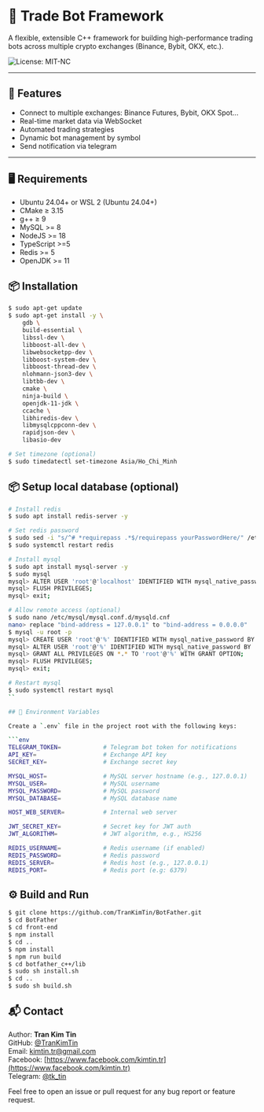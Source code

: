 # 🧠 Trade Bot Framework

A flexible, extensible C++ framework for building high-performance trading bots across multiple crypto exchanges (Binance, Bybit, OKX, etc.).

![License: MIT-NC](https://img.shields.io/badge/license-MIT--NC-blue.svg)

---

## 🚀 Features

- Connect to multiple exchanges: Binance Futures, Bybit, OKX Spot...
- Real-time market data via WebSocket
- Automated trading strategies
- Dynamic bot management by symbol
- Send notification via telegram

---

## 🖥️ Requirements

- Ubuntu 24.04+ or WSL 2 (Ubuntu 24.04+)
- CMake ≥ 3.15
- g++ ≥ 9
- MySQL >= 8
- NodeJS >= 18
- TypeScript >=5
- Redis >= 5
- OpenJDK >= 11


## 📦 Installation

```bash
$ sudo apt-get update
$ sudo apt-get install -y \
    gdb \
    build-essential \
    libssl-dev \
    libboost-all-dev \
    libwebsocketpp-dev \
    libboost-system-dev \
    libboost-thread-dev \
    nlohmann-json3-dev \
    libtbb-dev \
    cmake \
    ninja-build \
    openjdk-11-jdk \
    ccache \
    libhiredis-dev \
    libmysqlcppconn-dev \
    rapidjson-dev \
    libasio-dev

# Set timezone (optional)
$ sudo timedatectl set-timezone Asia/Ho_Chi_Minh
```

## 📦 Setup local database (optional)

```bash
# Install redis
$ sudo apt install redis-server -y

# Set redis password
$ sudo sed -i "s/^# *requirepass .*$/requirepass yourPasswordHere/" /etc/redis/redis.conf
$ sudo systemctl restart redis

# Install mysql
$ sudo apt install mysql-server -y
$ sudo mysql
mysql> ALTER USER 'root'@'localhost' IDENTIFIED WITH mysql_native_password BY 'your_strong_password';
mysql> FLUSH PRIVILEGES;
mysql> exit;

# Allow remote access (optional)
$ sudo nano /etc/mysql/mysql.conf.d/mysqld.cnf
nano> replace "bind-address = 127.0.0.1" to "bind-address = 0.0.0.0"
$ mysql -u root -p
mysql> CREATE USER 'root'@'%' IDENTIFIED WITH mysql_native_password BY 'your_strong_password';
mysql> ALTER USER 'root'@'%' IDENTIFIED WITH mysql_native_password BY 'your_strong_password';
mysql> GRANT ALL PRIVILEGES ON *.* TO 'root'@'%' WITH GRANT OPTION;
mysql> FLUSH PRIVILEGES;
mysql> exit;

# Restart mysql
$ sudo systemctl restart mysql
``

## 📂 Environment Variables

Create a `.env` file in the project root with the following keys:

```env
TELEGRAM_TOKEN=            # Telegram bot token for notifications
API_KEY=                   # Exchange API key
SECRET_KEY=                # Exchange secret key

MYSQL_HOST=                # MySQL server hostname (e.g., 127.0.0.1)
MYSQL_USER=                # MySQL username
MYSQL_PASSWORD=            # MySQL password
MYSQL_DATABASE=            # MySQL database name

HOST_WEB_SERVER=           # Internal web server

JWT_SECRET_KEY=            # Secret key for JWT auth
JWT_ALGORITHM=             # JWT algorithm, e.g., HS256

REDIS_USERNAME=            # Redis username (if enabled)
REDIS_PASSWORD=            # Redis password
REDIS_SERVER=              # Redis host (e.g., 127.0.0.1)
REDIS_PORT=                # Redis port (e.g: 6379)
```

## ⚙️ Build and Run

```bash
$ git clone https://github.com/TranKimTin/BotFather.git
$ cd BotFather
$ cd front-end
$ npm install
$ cd ..
$ npm install 
$ npm run build
$ cd botfather_c++/lib
$ sudo sh install.sh
$ cd ..
$ sudo sh build.sh
```

## 📬 Contact

Author: **Tran Kim Tin**  
GitHub: [@TranKimTin](https://github.com/TranKimTin)  
Email: kimtin.tr@gmail.com  
Facebook: [https://www.facebook.com/kimtin.tr](https://www.facebook.com/kimtin.tr)  
Telegram: [@tk_tin](https://t.me/tk_tin)

Feel free to open an issue or pull request for any bug report or feature request.